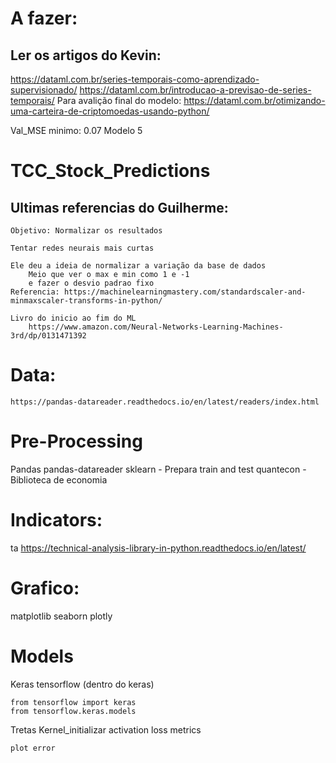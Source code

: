 # A fazer:
## Ler os artigos do Kevin:
https://dataml.com.br/series-temporais-como-aprendizado-supervisionado/
https://dataml.com.br/introducao-a-previsao-de-series-temporais/
Para avalição final do modelo:
https://dataml.com.br/otimizando-uma-carteira-de-criptomoedas-usando-python/




Val_MSE minimo: 0.07
Modelo 5

# TCC_Stock_Predictions

## Ultimas referencias do Guilherme:
	Objetivo: Normalizar os resultados

	Tentar redes neurais mais curtas

	Ele deu a ideia de normalizar a variação da base de dados
		Meio que ver o max e min como 1 e -1
		e fazer o desvio padrao fixo
	Referencia: https://machinelearningmastery.com/standardscaler-and-minmaxscaler-transforms-in-python/

	Livro do inicio ao fim do ML
		https://www.amazon.com/Neural-Networks-Learning-Machines-3rd/dp/0131471392



<!-- Repo da brenca
https://redu.unicamp.br/dataset.xhtml?persistentId=doi:10.25824/redu/REJCTD -->

# Data:
	https://pandas-datareader.readthedocs.io/en/latest/readers/index.html

# Pre-Processing
Pandas
pandas-datareader
sklearn - Prepara train and test
quantecon - Biblioteca de economia

# Indicators:
ta
	https://technical-analysis-library-in-python.readthedocs.io/en/latest/

# Grafico:
matplotlib
seaborn
plotly

# Models
Keras
	tensorflow (dentro do keras)

	from tensorflow import keras
	from tensorflow.keras.models

Tretas
	Kernel_initializar
	activation
	loss
	metrics

	plot error